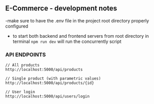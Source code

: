 
## E-Commerce - development notes

-make sure to have the .env file in the project root directory
properly configured

- to start both backend and frontend servers from 
root directory in terminal `npm run dev` will run the concurrently
script

### API ENDPOINTS

    // All products
    http://localhost:5000/api/products

    // Single product (with parametric values)
    http://localhost:5000/api/products/{id}

    // User login
    http://localhost:5000/api/users/login

